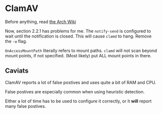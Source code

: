 # ClamAV

Before anything, read [the Arch Wiki](https://wiki.archlinux.org/title/ClamAV)

Now, section 2.2.1 has problems for me. The `notify-send` is configured to wait until the notification is closed. This will cause `clamd` to hang. Remove the `-w` flag.

`OnAccessMountPath` literally refers to mount paths. `clamd` will not scan beyond mount points, if not specified. (Most likely) put ALL mount points in there.

## Caviats

ClamAV reports a lot of false postives and uses quite a bit of RAM and CPU.

False postives are especially common when using heuristic detection.

Either a lot of time has to be used to configure it correctly, or it **will** report many false postives.
